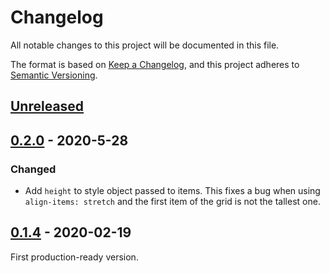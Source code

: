 # Changelog

All notable changes to this project will be documented in this file.

The format is based on [Keep a Changelog](https://keepachangelog.com/en/1.0.0/),
and this project adheres to [Semantic Versioning](https://semver.org/spec/v2.0.0.html).

## [Unreleased]

## [0.2.0] - 2020-5-28

### Changed

- Add `height` to style object passed to items. This fixes a bug when using `align-items: stretch` and the first item of the grid is not the tallest one.

## [0.1.4] - 2020-02-19

First production-ready version.

[unreleased]: https://github.com/olivierlacan/keep-a-changelog/compare/v0.2.0...HEAD
[0.2.0]: https://github.com/hyperlab/snappy-react-grid/compare/v0.1.4...v0.2.0
[0.1.4]: https://github.com/hyperlab/snappy-react-grid/releases/tag/v0.1.4
